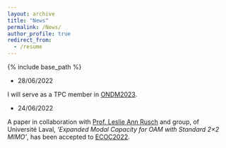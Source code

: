 ```yaml
---
layout: archive
title: "News"
permalink: /News/
author_profile: true
redirect_from:
  - /resume
---
```


{% include base_path %}

- 28/06/2022

I will serve as a TPC member in [ONDM2023](https://ondm2023.inescc.pt/).

- 24/06/2022

A paper in collaboration with [Prof. Leslie Ann Rusch](https://ocl.fsg.ulaval.ca/team/leslie-rusch) and group, of Universit&eacute; Laval, <em>'Expanded Modal Capacity for OAM with Standard 2×2 MIMO'</em>, has been accepted to [ECOC2022](https://www.ecoc2022.org/).

<!-- Publications
======
  <ul>{% for post in site.publications %}
    {% include archive-single-cv.html %}
  {% endfor %}</ul>
  
Talks
======

  
Teaching
======
  <ul>{% for post in site.teaching %}
    {% include archive-single-cv.html %}
  {% endfor %}</ul>
  
Service and membership
====== -->

